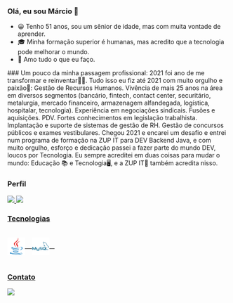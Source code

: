 ### Olá, eu sou Márcio 👋

<ul>
<li> 😀 Tenho 51 anos, sou um sênior de idade, mas com muita vontade de aprender. </li>
<li> 🎓 Minha formação superior é humanas, mas acredito que a tecnologia pode melhorar o mundo. </li>
<li> 💖 Amo tudo o que eu faço. </li>
</li>
</ul> 
### Um pouco da minha passagem profissional: </li>
</ul> 
2021 foi ano de me transformar e reinventar🏃‍♂️. </li>
Tudo isso eu fiz até 2021 com muito orgulho e paixão🥰: 
Gestão de Recursos Humanos. Vivência de mais 25 anos na área em diversos segmentos (bancário, fintech, contact center, securitário, metalurgia, mercado financeiro, armazenagem alfandegada, logística, hospitalar, tecnologia). Experiência em negociações sindicais. Fusões e aquisições. PDV. Fortes conhecimentos em legislação trabalhista. Implantação e suporte de sistemas de gestão de RH. Gestão de concursos públicos e exames vestibulares. 
Chegou 2021 e encarei um desafio e entrei num programa de formação na ZUP IT para DEV Backend Java, e com muito orgulho, esforço e dedicação passei a fazer parte do mundo DEV, loucos por Tecnologia. 
Eu sempre acreditei em duas coisas para mudar o mundo: Educação 📚 e Tecnologia🖥️, e a ZUP IT🚀 também acredita nisso.
</ul> 

### Perfil
 <div>
  <a href="https://github.com/MarcioTanuma">
  <img height="180em" src="https://github-readme-stats.vercel.app/api?username=marcioTanuma&show_icons=true&theme=dark&include_all_commits=true&count_private=true"/>
  <img height="180em" src="https://github-readme-stats.vercel.app/api/top-langs/?username=marcioTanuma&layout=compact&langs_count=7&theme=dark"/>
</div>

 ### Tecnologias
  <div style="display: inline_block"><br>
   <img align="center" alt="java" height="40" width="40" src="https://raw.githubusercontent.com/devicons/devicon/master/icons/java/java-original.svg">
   &nbsp;&nbsp;
  <img align="center" alt="MYSQL" height="40" width="40" src="https://raw.githubusercontent.com/devicons/devicon/master/icons/mysql/mysql-plain-wordmark.svg">
   &nbsp;&nbsp; 
</div>
 </br>
 
  ### Contato
 <div>
 <a href="https://www.linkedin.com/in/marcio-tanuma-940b3621/" target="_blank">
  <img src="https://img.shields.io/badge/LinkedIn-0077B5?style=for-the-badge&logo=linkedin&logoColor=white"/>
 </a>
 </div>
 </br>
 
